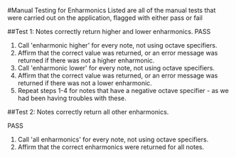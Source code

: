 #Manual Testing for Enharmonics
Listed are all of the manual tests that were carried out on the application, flagged with either
pass or fail

##Test 1: Notes correctly return higher and lower enharmonics.
PASS
1) Call 'enharmonic higher' for every note, not using octave specifiers.
2) Affirm that the correct value was returned, or an error message was returned if there
 was not a higher enharmonic.
3) Call 'enharmonic lower' for every note, not using octave specifiers.
4) Affirm that the correct value was returned, or an error message was returned if there
 was not a lower enharmonic.
5) Repeat steps 1-4 for notes that have a negative octave specifier - as we had been having troubles
 with these.

##Test 2: Notes correctly return all other enharmonics.

PASS
1) Call 'all enharmonics' for every note, not using octave specifiers.
2) Affirm that the correct enharmonics were returned for all notes.